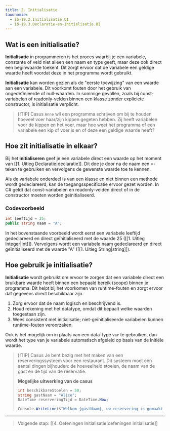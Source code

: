 ```yaml
---
title: 2. Initialisatie
taxonomie:
  - ib-19.2.Initialisatie.OI
  - ib-19.3.Declaratie-en-Initialisatie.OI
---
```


## Wat is een initialisatie?
**Initialisatie** in programmeren is het proces waarbij je een variabele, constante of veld niet alleen een naam en type geeft, maar deze ook direct een beginwaarde toekent. Dit zorgt ervoor dat de variabele een geldige waarde heeft voordat deze in het programma wordt gebruikt.

**Initialisatie** kan worden gezien als de "eerste toewijzing" van een waarde aan een variabele. Dit voorkomt fouten door het gebruik van ongedefinieerde of null-waarden. In sommige gevallen, zoals bij const-variabelen of readonly-velden binnen een klasse zonder expliciete constructor, is initialisatie verplicht.

> [!TIP] Casus
> `Anne` wil een programma schrijven om bij te houden hoeveel voer haar/zijn kippen gegeten hebben. Zij heeft variabelen voor de kippen en het voer, maar hoe weet het programma of een variabele een kip of voer is en of deze een geldige waarde heeft?

## Hoe zit initialisatie in elkaar?
Bij het **initialiseren** geef je een variabele direct een waarde op het moment van [[1. Uitleg Declaratie|declaratie]]. Dit doe je door na de naam een =-teken te gebruiken en vervolgens de gewenste waarde toe te kennen.

Als de variabele onderdeel is van een klasse en niet binnen een methode wordt gedeclareerd, kan de toegangsspecificatie ervoor gezet worden. In C# geldt dat const-variabelen en readonly-velden direct of in de constructor moeten worden geïnitialiseerd.

### Codevoorbeeld
```csharp
int leeftijd = 25;
public string naam = "A";
```

In het bovenstaande voorbeeld wordt eerst een variabele leeftijd gedeclareerd en direct geïnitialiseerd met de waarde 25 ([[1. Uitleg Integer|int]]). Vervolgens wordt een variabele naam gedeclareerd en direct geïnitialiseerd met de waarde "A" ([[1. Uitleg String|string]]).

## Hoe gebruik je initialisatie?
**Initialisatie** wordt gebruikt om ervoor te zorgen dat een variabele direct een bruikbare waarde heeft binnen een bepaald bereik (scope) binnen je programma. Dit helpt bij het voorkomen van runtime-fouten en zorgt ervoor dat gegevens direct beschikbaar zijn.

1. Zorg ervoor dat de naam logisch en beschrijvend is.
2. Houd rekening met het datatype, omdat dit bepaalt welke waarden toegestaan zijn.
3. Wees consistent met initialisatie; niet-geïnitialiseerde variabelen kunnen runtime-fouten veroorzaken.

Ook is het mogelijk om in plaats van een data-type `var` te gebruiken, dan wordt het type van je variabele automatisch afgeleid op basis van de initiële waarde.

> [!TIP] Casus
> Je bent bezig met het maken van een reserveringssysteem voor een restaurant. Dit systeem moet een aantal dingen bijhouden: de hoeveelheid stoelen, de naam van de gast en de tijd van de reservatie.
> 
> 
> 
> **Mogelijke uitwerking van de casus**
> ```csharp
> int beschikbareStoelen = 50;
> string gastNaam = "Alice";
> DateTime reserveringTijd = DateTime.Now;
> 
> Console.WriteLine($"Welkom {gastNaam}, uw reservering is gemaakt voor {reserveringTijd}. Er zijn nog {beschikbareStoelen} stoelen beschikbaar.");
> ```

---

> Volgende stap: [[4. Oefeningen Initialisatie|oefeningen initialisatie]]